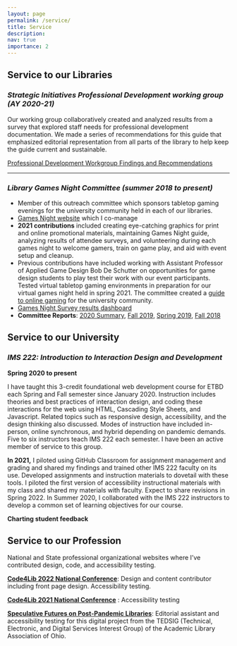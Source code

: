 ```yaml
---
layout: page
permalink: /service/
title: Service
description:
nav: true
importance: 2
---
```


## Service to our Libraries

### ***Strategic Initiatives Professional Development working group (AY 2020-21)***

Our working group collaboratively created and analyzed results from a survey that explored staff needs for professional development documentation. We made a series of recommendations for this guide that emphasized editorial representation from all parts of the library to help keep the guide current and sustainable.  

[Professional Development Workgroup Findings and Recommendations](https://drive.google.com/file/d/1Ptw1w1uspJTyH6wZ9mS1p1HWflu2XqVs/view?usp=sharing)

<hr/>

### ***Library Games Night Committee (summer 2018 to present)***

- Member of this outreach committee which sponsors tabletop gaming evenings for the university community held in each of our libraries.
- [Games Night website](https://libguides.lib.miamioh.edu/board-games) which I co-manage
- **2021 contributions** included creating eye-catching graphics for print and online promotional materials, maintaining Games Night guide, analyzing results of attendee surveys, and volunteering during each games night to welcome gamers, train on game play, and aid with event setup and cleanup.
- Previous contributions have included working with Assistant Professor of Applied Game Design Bob De Schutter on opportunities for game design students to play test their work with our event participants. Tested virtual tabletop gaming environments in preparation for our virtual games night held in spring 2021. The committee created a [guide to online gaming](https://libguides.lib.miamioh.edu/board-games) for the university community.
- [Games Night Survey results dashboard](https://muohio.libinsight.com/games-night)
- **Committee Reports**: [2020 Summary](https://drive.google.com/file/d/1I0G0UQup3xqG2Jbt6mxq2gKnCr1FZegu/view?usp=sharing),  [Fall 2019](https://drive.google.com/file/d/19G0hzjyJe5Ym1Xq_GLdsd85GBHfXBdXS/view?usp=sharing), [Spring 2019](https://drive.google.com/file/d/1P0VJe74XjairJqzyKVuRQWipKO1Ek1YH/view?usp=sharing), [Fall 2018](https://drive.google.com/file/d/1khlma_KuCudmOBDFKRhKStqgPk7FGNM-/view?usp=sharing)


## Service to our University

### ***IMS 222: Introduction to Interaction Design and Development*** 

**Spring 2020 to present**

I have taught this 3-credit foundational web development course for ETBD each Spring and Fall semester since January 2020. Instruction includes theories and best practices of interaction design, and coding these interactions for the web using HTML, Cascading Style Sheets, and Javascript. Related topics such as responsive design, accessibility, and the design thinking also discussed. Modes of instruction have included in-person, online synchronous, and hybrid depending on pandemic demands. Five to six instructors teach IMS 222 each semester. I have been an active member of service to this group.

**In 2021,** I piloted using GitHub Classroom for assignment management and grading and shared my findings and trained other IMS 222 faculty on its use. Developed assignments and instruction materials to dovetail with these tools. I piloted the first version of accessibility instructional materials with my class and shared my materials with faculty. Expect to share revisions in Spring 2022. In Summer 2020, I collaborated with the IMS 222 instructors to develop a common set of learning objectives for our course.

**Charting student feedback**


## Service to our Profession

National and State professional organizational websites where I’ve contributed design, code, and accessibility testing.

[**Code4Lib 2022 National Conference**](https://2022.code4lib.org/): Design and content contributor including front page design. Accessibility testing. 

[**Code4Lib 2021 National Conference**](https://2021.code4lib.org/) : Accessibility testing

[**Speculative Futures on Post-Pandemic Libraries**](https://futures.alaoweb.org/): Editorial assistant and accessibility testing for this digital project from the TEDSIG (Technical, Electronic, and Digital Services Interest Group) of the Academic Library Association of Ohio.
